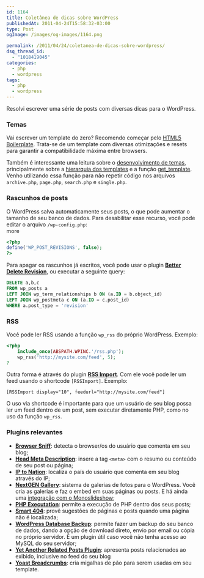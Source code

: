 ```yaml
---
id: 1164
title: Coletânea de dicas sobre WordPress
publishedAt: 2011-04-24T15:58:32-03:00
type: Post
ogImage: /images/og-images/1164.png

permalink: /2011/04/24/coletanea-de-dicas-sobre-wordpress/
dsq_thread_id:
  - "1018419045"
categories:
  - php
  - wordpress
tags:
  - php
  - wordpress
---
```

Resolvi escrever uma série de posts com diversas dicas para o WordPress.

### Temas

Vai escrever um template do zero? Recomendo começar pelo [HTML5 Boilerplate](http://html5boilerplate.com/). Trata-se de um template com diversas otimizações e resets para garantir a compatibilidade máxima entre browsers.

Também é interessante uma leitura sobre o [desenvolvimento de temas](http://codex.wordpress.org/Theme_Development), principalmente sobre a [hierarquia dos templates](http://codex.wordpress.org/Template_Hierarchy) e a função [get_template](http://codex.wordpress.org/Function_Reference/get_template_part). Venho utilizando essa função para não repetir código nos arquivos `archive.php`, `page.php`, `search.php` e `single.php`.

### Rascunhos de posts

O WordPress salva automaticamente seus posts, o que pode aumentar o tamanho de seu banco de dados. Para desabilitar esse recurso, você pode editar o arquivo `/wp-config.php`:  
<span className="hidden">more</span>

```php
<?php  
define('WP_POST_REVISIONS', false);
?>
```

Para apagar os rascunhos já escritos, você pode usar o plugin [**Better Delete Revision**](http://www.1e2.it/tag/better-delete-revision), ou executar a seguinte query:

```sql
DELETE a,b,c
FROM wp_posts a
LEFT JOIN wp_term_relationships b ON (a.ID = b.object_id)
LEFT JOIN wp_postmeta c ON (a.ID = c.post_id)
WHERE a.post_type = 'revision'
```

### RSS

Você pode ler RSS usando a função `wp_rss` do próprio WordPress. Exemplo:

```php
<?php
	include_once(ABSPATH.WPINC.'/rss.php');
	wp_rss('http://mysite.com/feed', 5);
?
```

Outra forma é através do plugin [**RSS Import**](http://wordpress.org/extend/plugins/rss-import/). Com ele você pode ler um feed usando o shortcode `[RSSImport]`. Exemplo:

```
[RSSImport display="10", feedurl="http://mysite.com/feed"]
```

O uso via shortcode é importante para que um usuário de seu blog possa ler um feed dentro de um post, sem executar diretamente PHP, como no uso da função `wp_rss`.

### Plugins relevantes

* [**Browser Sniff**](http://brunopedrassani.com/wordpress/plugins/browser-sniff): detecta o browser/os do usuário que comenta em seu blog;
* [**Head Meta Description**](http://guff.szub.net/head-meta-description/): insere a tag `<meta>` com o resumo ou conteúdo de seu post ou página;
* [**IP to Nation**](http://planetozh.com/blog/2004/08/ip-to-nation-plugin/): localiza o país do usuário que comenta em seu blog através do IP;
* [**NextGEN Gallery**](http://alexrabe.de/wordpress-plugins/nextgen-gallery/): sistema de galerias de fotos para o WordPress. Você cria as galerias e faz o embed em suas páginas ou posts. E há ainda uma [integração com o Monoslideshow](http://nextgen-gallery.com/slideshow/nextgen-monoslideshow/);
* [**PHP Executation**](http://wordpress.org/extend/plugins/php-execution-plugin/): permite a execução de PHP dentro dos seus posts;
* [**Smart 404**](http://atastypixel.com/blog/wordpress/plugins/smart-404/): provê sugestões de páginas e posts quando uma página não é localizada;
* [**WordPress Database Backup**](http://austinmatzko.com/wordpress-plugins/wp-db-backup/): permite fazer um backup do seu banco de dados, dando a opção de download direto, envio por email ou cópia no próprio servidor. É um plugin útil caso você não tenha acesso ao MySQL do seu servidor;
* [**Yet Another Related Posts Plugin**](http://mitcho.com/code/yarpp/): apresenta posts relacionados ao exibido, inclusive no feed do seu blog
* [**Yoast Breadcrumbs**](http://yoast.com/wordpress/breadcrumbs/): cria migalhas de pão para serem usadas em seu template.
